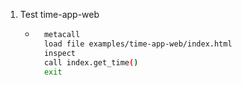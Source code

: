 1. Test time-app-web
    - ``` bash
        metacall
        load file examples/time-app-web/index.html
        inspect
        call index.get_time()
        exit
      ```